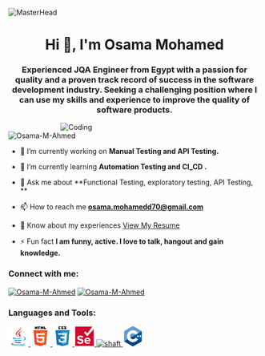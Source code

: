 ![MasterHead](https://e0.pxfuel.com/wallpapers/460/450/desktop-wallpaper-qa-best-practices-to-deliver-stable-software-quality-assurance.jpg)
<h1 align="center">Hi 👋, I'm Osama Mohamed </h1>
<h3 align="center">Experienced JQA Engineer from Egypt with a passion for quality and a proven track record of success in the software development industry. Seeking a challenging position where I can use my skills and experience to improve the quality of software products.</h3>

<img align="right" alt="Coding" width="400" src="https://media.giphy.com/media/CrFLL3CnRpw5ddlBMm/giphy.gif?cid=ecf05e47aht2l1ouhr9pxk8yxseurw3xyd6jnm69m64wp4e9&ep=v1_gifs_search&rid=giphy.gif&ct=g">

<p align="left"> <img src="https://komarev.com/ghpvc/?username=an-nihal&label=Profile%20views&color=0e75b6&style=flat" alt="Osama-M-Ahmed" /> </p>

- 🔭 I’m currently working on **Manual Testing and API Testing.**

- 🌱 I’m currently learning **Automation Testing and CI_CD .**

- 💬 Ask me about **Functional Testing, exploratory testing,  API Testing, **

- 📫 How to reach me **osama.mohamedd70@gmail.com**

- 📄 Know about my experiences [View My Resume](https://drive.google.com/file/d/1BSy_68oxsXhUdmp7_Vy72shv04w64LpA/view?usp=sharing)

- ⚡ Fun fact **I am funny, active. I love to talk, hangout and gain knowledge.**

<h3 align="left">Connect with me:</h3>
<p align="left">
<a href="https://www.linkedin.com/in/osama-mohamed-8054141a7/" target="blank"><img align="center" src="https://raw.githubusercontent.com/rahuldkjain/github-profile-readme-generator/master/src/images/icons/Social/linked-in-alt.svg" alt="Osama-M-Ahmed" height="30" width="40" /></a>
<a href="https://wa.me/201104863740" target="blank"><img align="center" src="https://raw.githubusercontent.com/rahuldkjain/github-profile-readme-generator/master/src/images/icons/Social/whatsapp.svg" alt="Osama-M-Ahmed" height="30" width="40" /></a>
</p>

<h3 align="left">Languages and Tools:</h3>
<p align="left">
  <a href="https://www.java.com/" target="_blank" rel="noreferrer">
    <img src="https://raw.githubusercontent.com/devicons/devicon/master/icons/java/java-original.svg" alt="java" width="40" height="40"/>
  </a> 
  <a href="https://www.w3.org/html/" target="_blank" rel="noreferrer">
    <img src="https://raw.githubusercontent.com/devicons/devicon/master/icons/html5/html5-original-wordmark.svg" alt="html5" width="40" height="40"/>
  </a>
  <a href="https://www.w3schools.com/css/" target="_blank" rel="noreferrer">
    <img src="https://raw.githubusercontent.com/devicons/devicon/master/icons/css3/css3-original-wordmark.svg" alt="css3" width="40" height="40"/>
  </a>
  <a href="https://www.selenium.dev/" target="_blank" rel="noreferrer">
    <img src="https://raw.githubusercontent.com/devicons/devicon/master/icons/selenium/selenium-original.svg" alt="selenium" width="40" height="40"/>
  </a>
  <a href="https://github.com/ShaftHQ/SHAFT_ENGINE" target="_blank" rel="noreferrer">
    <img src="https://github.com/ShaftHQ/SHAFT_ENGINE/raw/main/images/shaft-engine-logo.png" alt="shaft" width="40" height="40"/>
  </a>
  <a href="https://www.cplusplus.com/" target="_blank" rel="noreferrer">
    <img src="https://raw.githubusercontent.com/devicons/devicon/master/icons/cplusplus/cplusplus-original.svg" alt="cplusplus" width="40" height="40"/>
  </a>
</p>

